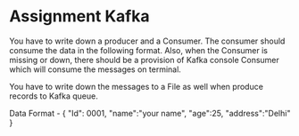 # Assignment Kafka

You have to write down a producer and a Consumer. The consumer should consume the data in the following format. Also, when the Consumer is missing or down, there should be a provision of Kafka console Consumer which will consume the messages on terminal.

You have to write down the messages to a File as well when produce records to Kafka queue.

Data Format -
{
 "Id": 0001, 
"name":"your name",
 "age":25, 
"address":"Delhi"
}
